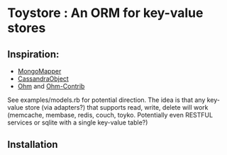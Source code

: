 # Toystore : An ORM for key-value stores

## Inspiration:

  - [MongoMapper](http://github.com/jnunemaker/mongomapper)
  - [CassandraObject](http://github.com/NZKoz/cassandra_object)
  - [Ohm](http://github.com/soveran/ohm) and [Ohm-Contrib](http://github.com/sinefunc/ohm-contrib)

See examples/models.rb for potential direction.  The idea is that any key-value store (via adapters?) that supports read, write, delete
will work (memcache, membase, redis, couch, toyko. Potentially even RESTFUL services or sqlite with a single key-value table?)
  
## Installation